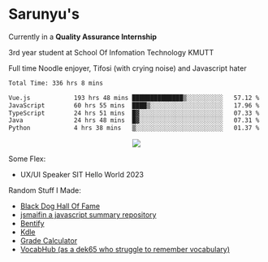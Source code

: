 # Sarunyu's
<p>Currently in a <strong>Quality Assurance Internship</strong></p>
<p>3rd year student at School Of Infomation Technology KMUTT</p>
<p>Full time Noodle enjoyer, Tifosi (with crying noise) and Javascript hater</p>

<!--START_SECTION:waka-->

```txt
Total Time: 336 hrs 8 mins

Vue.js            193 hrs 48 mins ██████████████▒░░░░░░░░░░   57.12 %
JavaScript        60 hrs 55 mins  ████▒░░░░░░░░░░░░░░░░░░░░   17.96 %
TypeScript        24 hrs 51 mins  █▓░░░░░░░░░░░░░░░░░░░░░░░   07.33 %
Java              24 hrs 48 mins  █▓░░░░░░░░░░░░░░░░░░░░░░░   07.31 %
Python            4 hrs 38 mins   ▒░░░░░░░░░░░░░░░░░░░░░░░░   01.37 %
```

<!--END_SECTION:waka-->
<div align=center>
  <img src="https://skillicons.dev/icons?i=typescript,javascript,nodejs,java,spring,react,vue,mysql,mongodb,docker,linux" />
</div>

Some Flex:
- UX/UI Speaker SIT Hello World 2023

Random Stuff I Made:
- [Black Dog Hall Of Fame](https://bdoghalloffame.vercel.app/)
- [jsmaifin a javascript summary repository](https://github.com/ssarunyu/js-maifin)
- [Bentify](https://bentify.vercel.app/)
- [Kdle](https://kdle.vercel.app/)
- [Grade Calculator](https://grade-calculator-virid.vercel.app/)
- [VocabHub (as a dek65 who struggle to remember vocabulary)](https://vocabhub.vercel.app/)
